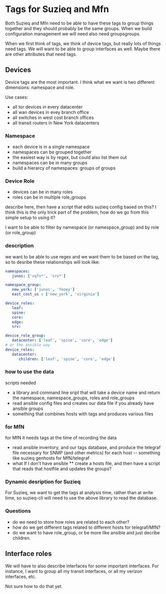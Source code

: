 # Tags for Suzieq and Mfn

Both Suzieq and Mfn need to be able to have these tags to group things together and they should probably be the same groups. When we build configuration management we will need also need groupsgroups.

When we first think of tags, we think of device tags, but really lots of things need tags. We will want to be able to group interfaces as well. Maybe there are other attributes that need tags.

## Devices

Device tags are the most important. I think what we want is two different dimensions: namespace and role.

Use cases:

* all tor devices in every datacenter
* all wan devices in evey branch office
* all switches in west cost branch offices
* all transit routers in New York datacenters

### Namespace

* each device is in a single namespace
* namespaces can be grouped together
* the easiest way is by regex, but could also list them out
* namespaces can be in many groups
* build a hierarcy of namespaces: groups of groups

### Device Role

* devices can be in many roles
* roles can be in multiple role_groups

 describe here, then have a script that edits suzieq config based on this?
  I think this is the only trick part of the problem, how do we go from this simple setup to using it?

 I want to be able to filter by namespace (or namespace_group) and by role (or role_group)

### description

we want to be able to use regex and we want them to be based on the tag, so to desribe these relationships will look like:

``` YAML
namespaces:
   junos: ['vqfx*', 'srv*']

namespace_group:
   new_york: ['junos', 'fooey']
   east_cost_us : ['new_york', 'virginia']

device_roles:
   leaf:
   spine:
   core:
   edge:
   srv:

device_role_group:
   datacenter: ['leaf', 'spine', 'core', 'edge']
# or the ansible way
device_roles:
   datacenter:
      children: ['leaf', 'spine', 'core', 'edge']
```

### how to use the data

scripts needed

* a library and command line sript that will take a device name and return the namespace, namespace_groups, roles and role_groups
* read ansible config files and creates our data file if you already have ansible groups
* something that combines hosts with tags and produces various files

### for MfN

for MfN it needs tags at the time of recording the data

* read ansible inventory, and our tags database, and produce the telegraf file necessary for SNMP (and other metrics) for each host -- something like suzieq genhosts for MfN/telegraf
* what If I don't have ansible
** create a hosts file, and then have a script that reads that hostfile and updates the groups? 

### Dynamic desription for Suzieq

For Suzieq, we want to get the tags at analysis time, rather than at write time, so suzieq-cli will need to use the above library to read the database.

### Questions

* do we need to store how roles are related to each other?
* how do we get different tags related to different hosts for telegraf/MfN?
* do we want to have role_group, or be more like ansible and just decribe children.

## Interface roles

We will have to also describe interfaces for some important interfaces. For instance, I want to group all my transit interfaces, or all my verizon interfaces, etc.

Not sure how to do that yet.
